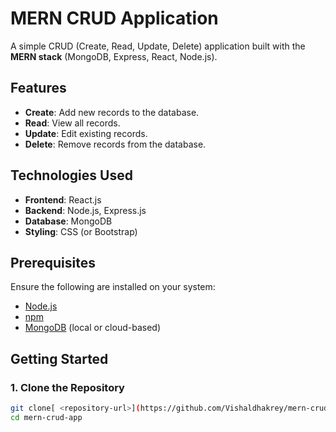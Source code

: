 # MERN CRUD Application

A simple CRUD (Create, Read, Update, Delete) application built with the **MERN stack** (MongoDB, Express, React, Node.js).

## Features

- **Create**: Add new records to the database.
- **Read**: View all records.
- **Update**: Edit existing records.
- **Delete**: Remove records from the database.

## Technologies Used

- **Frontend**: React.js
- **Backend**: Node.js, Express.js
- **Database**: MongoDB
- **Styling**: CSS (or Bootstrap)

## Prerequisites

Ensure the following are installed on your system:

- [Node.js](https://nodejs.org/)
- [npm](https://www.npmjs.com/)
- [MongoDB](https://www.mongodb.com/) (local or cloud-based)

## Getting Started

### 1. Clone the Repository

```bash
git clone[ <repository-url>](https://github.com/Vishaldhakrey/mern-crud-app)
cd mern-crud-app
